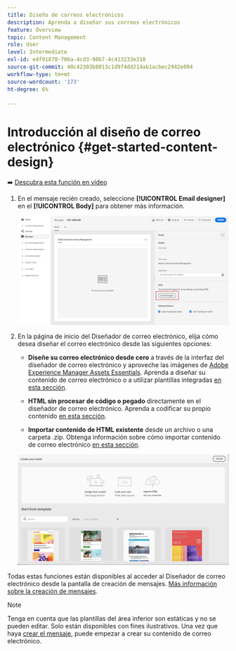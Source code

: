 ```yaml
---
title: Diseño de correos electrónicos
description: Aprenda a diseñar sus correos electrónicos
feature: Overview
topic: Content Management
role: User
level: Intermediate
exl-id: e4f91870-f06a-4cd3-98b7-4c413233e310
source-git-commit: 40c42303b8013c1d9f4dd214ab1acbec2942e094
workflow-type: tm+mt
source-wordcount: '173'
ht-degree: 6%

---
```


# Introducción al diseño de correo electrónico {#get-started-content-design}

➡️ [Descubra esta función en vídeo](#video)

1. En el mensaje recién creado, seleccione **[!UICONTROL Email designer]** en el **[!UICONTROL Body]** para obtener más información.

   ![](assets/import-html_1.png)

1. En la página de inicio del Diseñador de correo electrónico, elija cómo desea diseñar el correo electrónico desde las siguientes opciones:

   * **Diseñe su correo electrónico desde cero** a través de la interfaz del diseñador de correo electrónico y aproveche las imágenes de [Adobe Experience Manager Assets Essentials](assets-essentials.md). Aprenda a diseñar su contenido de correo electrónico o a utilizar plantillas integradas [en esta sección](create-email-content.md).

   * **HTML sin procesar de código o pegado** directamente en el diseñador de correo electrónico. Aprenda a codificar su propio contenido [en esta sección](code-content.md).

   * **Importar contenido de HTML existente** desde un archivo o una carpeta .zip. Obtenga información sobre cómo importar contenido de correo electrónico [en esta sección](existing-content.md).

   ![](assets/email_designer_25.png)

Todas estas funciones están disponibles al acceder al Diseñador de correo electrónico desde la pantalla de creación de mensajes. [Más información sobre la creación de mensajes](../messages/get-started-content.md).

>[!NOTE]
>
>Tenga en cuenta que las plantillas del área inferior son estáticas y no se pueden editar. Solo están disponibles con fines ilustrativos.
Una vez que haya [crear el mensaje](../messages/get-started-content.md), puede empezar a crear su contenido de correo electrónico.
